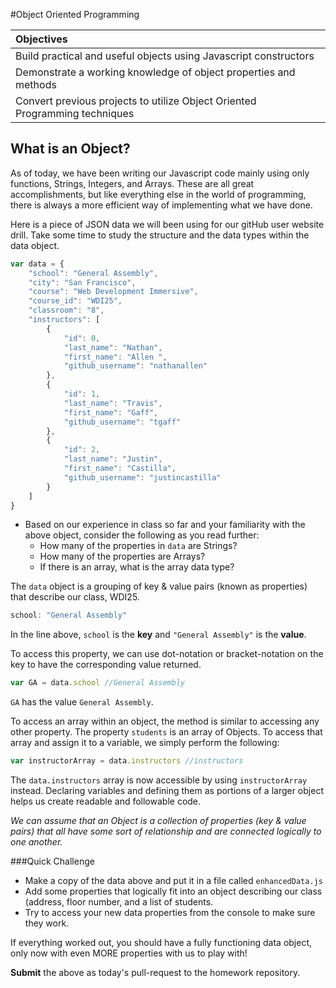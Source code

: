 #Object Oriented Programming

| Objectives |
| :--- |
| Build practical and useful objects using Javascript constructors |
| Demonstrate a working knowledge of  object properties and methods  |
| Convert previous projects to utilize Object Oriented Programming techniques |

## What is an Object?

As of today, we have been writing our Javascript code mainly using only functions, Strings, Integers, and Arrays.  These are all great accomplishments, but like everything else in the world of programming, there is always a more efficient way of implementing what we have done.

Here is a piece of JSON data we will been using for our gitHub user website drill.  Take some time to study the structure and the data types within the data object.

```javascript
var data = {
    "school": "General Assembly",
    "city": "San Francisco",
    "course": "Web Development Immersive",
    "course_id": "WDI25",
    "classroom": "8",
    "instructors": [
        {
            "id": 0,
            "last_name": "Nathan",
            "first_name": "Allen ",
            "github_username": "nathanallen"
        },
        {
            "id": 1,
            "last_name": "Travis",
            "first_name": "Gaff",
            "github_username": "tgaff"
        },
        {
            "id": 2,
            "last_name": "Justin",
            "first_name": "Castilla",
            "github_username": "justincastilla"
        }
    ]
}
```

-  Based on our experience in class so far and your familiarity with the above object, consider the following as you read further:
	- How many of the properties in `data` are Strings?
 	- How many of the properties are Arrays?
 	- If there is an array, what is the array data type?

The `data` object is a grouping of key & value pairs (known as properties) that describe our class, WDI25.  

```javascript
school: "General Assembly"
```
In the line above, `school` is the **key** and `"General Assembly"` is the **value**.

To access this property, we can use dot-notation or bracket-notation on the key to have the corresponding value returned.

 ```javascript
 var GA = data.school //General Assembly
 ```

`GA` has the value `General Assembly`.  

To access an array within an object,  the method is similar to accessing any other property.  The property `students` is an array of Objects.  To access that array and assign it to a variable, we simply perform the following:

 ```javascript
 var instructorArray = data.instructors //instructors
 ```
The `data.instructors` array is now accessible  by using `instructorArray` instead.
Declaring variables and defining them as portions of a larger object helps us create readable and followable code.  

*We can assume that an Object is a collection of properties (key & value pairs) that all have some sort of relationship and are connected logically to one another.*  

###Quick Challenge
- Make a copy of the data above and put it in a file called `enhancedData.js`
- Add some properties that logically fit into an object describing our class (address, floor number, and a list of students.
- Try to access your new data properties from the console to make sure they work.

If everything worked out, you should have a fully functioning data object, only now with even MORE properties with us to play with!

**Submit** the above as today's pull-request to the homework repository.  
